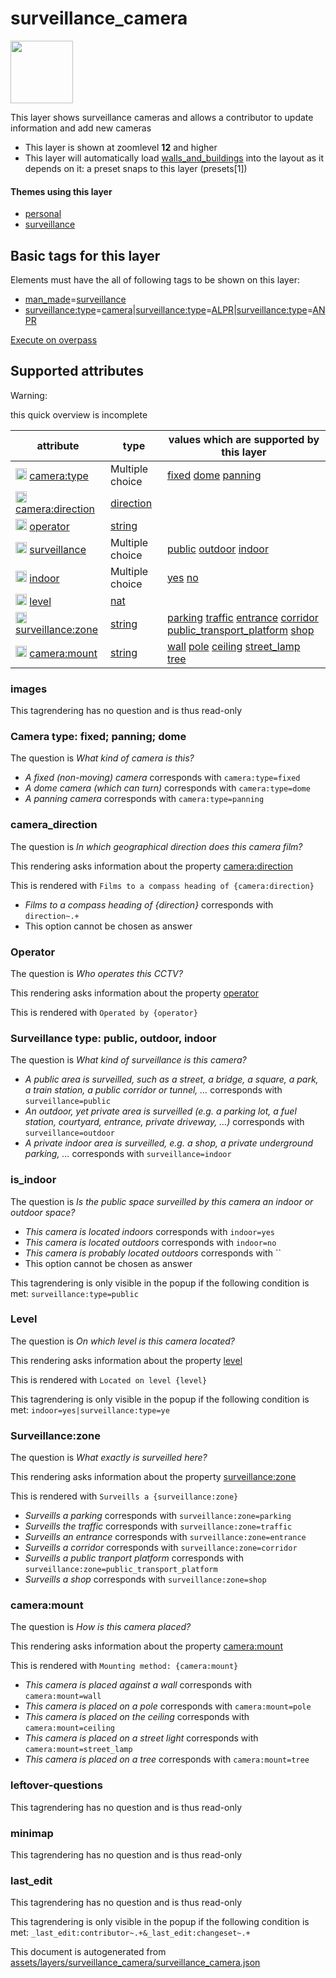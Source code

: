 [//]: # (WARNING: this file is automatically generated. Please find the sources at the bottom and edit those sources)

 surveillance_camera 
=====================



<img src='https://mapcomplete.osm.be/./assets/themes/surveillance/logo.svg' height="100px"> 

This layer shows surveillance cameras and allows a contributor to update information and add new cameras






  - This layer is shown at zoomlevel **12** and higher
  - This layer will automatically load  [walls_and_buildings](./walls_and_buildings.md)  into the layout as it depends on it:  a preset snaps to this layer (presets[1])




#### Themes using this layer 





  - [personal](https://mapcomplete.osm.be/personal)
  - [surveillance](https://mapcomplete.osm.be/surveillance)




 Basic tags for this layer 
---------------------------



Elements must have the all of following tags to be shown on this layer:



  - <a href='https://wiki.openstreetmap.org/wiki/Key:man_made' target='_blank'>man_made</a>=<a href='https://wiki.openstreetmap.org/wiki/Tag:man_made%3Dsurveillance' target='_blank'>surveillance</a>
  - <a href='https://wiki.openstreetmap.org/wiki/Key:surveillance:type' target='_blank'>surveillance:type</a>=<a href='https://wiki.openstreetmap.org/wiki/Tag:surveillance:type%3Dcamera' target='_blank'>camera</a>|<a href='https://wiki.openstreetmap.org/wiki/Key:surveillance:type' target='_blank'>surveillance:type</a>=<a href='https://wiki.openstreetmap.org/wiki/Tag:surveillance:type%3DALPR' target='_blank'>ALPR</a>|<a href='https://wiki.openstreetmap.org/wiki/Key:surveillance:type' target='_blank'>surveillance:type</a>=<a href='https://wiki.openstreetmap.org/wiki/Tag:surveillance:type%3DANPR' target='_blank'>ANPR</a>


[Execute on overpass](http://overpass-turbo.eu/?Q=%5Bout%3Ajson%5D%5Btimeout%3A90%5D%3B(%20%20%20%20nwr%5B%22man_made%22%3D%22surveillance%22%5D%5B%22surveillance%3Atype%22%3D%22camera%22%5D(%7B%7Bbbox%7D%7D)%3B%0A%20%20%20%20nwr%5B%22man_made%22%3D%22surveillance%22%5D%5B%22surveillance%3Atype%22%3D%22ALPR%22%5D(%7B%7Bbbox%7D%7D)%3B%0A%20%20%20%20nwr%5B%22man_made%22%3D%22surveillance%22%5D%5B%22surveillance%3Atype%22%3D%22ANPR%22%5D(%7B%7Bbbox%7D%7D)%3B%0A)%3Bout%20body%3B%3E%3Bout%20skel%20qt%3B)



 Supported attributes 
----------------------



Warning: 

this quick overview is incomplete



attribute | type | values which are supported by this layer
----------- | ------ | ------------------------------------------
[<img src='https://mapcomplete.osm.be/assets/svg/statistics.svg' height='18px'>](https://taginfo.openstreetmap.org/keys/camera:type#values) [camera:type](https://wiki.openstreetmap.org/wiki/Key:camera:type) | Multiple choice | [fixed](https://wiki.openstreetmap.org/wiki/Tag:camera:type%3Dfixed) [dome](https://wiki.openstreetmap.org/wiki/Tag:camera:type%3Ddome) [panning](https://wiki.openstreetmap.org/wiki/Tag:camera:type%3Dpanning)
[<img src='https://mapcomplete.osm.be/assets/svg/statistics.svg' height='18px'>](https://taginfo.openstreetmap.org/keys/camera:direction#values) [camera:direction](https://wiki.openstreetmap.org/wiki/Key:camera:direction) | [direction](../SpecialInputElements.md#direction) | 
[<img src='https://mapcomplete.osm.be/assets/svg/statistics.svg' height='18px'>](https://taginfo.openstreetmap.org/keys/operator#values) [operator](https://wiki.openstreetmap.org/wiki/Key:operator) | [string](../SpecialInputElements.md#string) | 
[<img src='https://mapcomplete.osm.be/assets/svg/statistics.svg' height='18px'>](https://taginfo.openstreetmap.org/keys/surveillance#values) [surveillance](https://wiki.openstreetmap.org/wiki/Key:surveillance) | Multiple choice | [public](https://wiki.openstreetmap.org/wiki/Tag:surveillance%3Dpublic) [outdoor](https://wiki.openstreetmap.org/wiki/Tag:surveillance%3Doutdoor) [indoor](https://wiki.openstreetmap.org/wiki/Tag:surveillance%3Dindoor)
[<img src='https://mapcomplete.osm.be/assets/svg/statistics.svg' height='18px'>](https://taginfo.openstreetmap.org/keys/indoor#values) [indoor](https://wiki.openstreetmap.org/wiki/Key:indoor) | Multiple choice | [yes](https://wiki.openstreetmap.org/wiki/Tag:indoor%3Dyes) [no](https://wiki.openstreetmap.org/wiki/Tag:indoor%3Dno)
[<img src='https://mapcomplete.osm.be/assets/svg/statistics.svg' height='18px'>](https://taginfo.openstreetmap.org/keys/level#values) [level](https://wiki.openstreetmap.org/wiki/Key:level) | [nat](../SpecialInputElements.md#nat) | 
[<img src='https://mapcomplete.osm.be/assets/svg/statistics.svg' height='18px'>](https://taginfo.openstreetmap.org/keys/surveillance:zone#values) [surveillance:zone](https://wiki.openstreetmap.org/wiki/Key:surveillance:zone) | [string](../SpecialInputElements.md#string) | [parking](https://wiki.openstreetmap.org/wiki/Tag:surveillance:zone%3Dparking) [traffic](https://wiki.openstreetmap.org/wiki/Tag:surveillance:zone%3Dtraffic) [entrance](https://wiki.openstreetmap.org/wiki/Tag:surveillance:zone%3Dentrance) [corridor](https://wiki.openstreetmap.org/wiki/Tag:surveillance:zone%3Dcorridor) [public_transport_platform](https://wiki.openstreetmap.org/wiki/Tag:surveillance:zone%3Dpublic_transport_platform) [shop](https://wiki.openstreetmap.org/wiki/Tag:surveillance:zone%3Dshop)
[<img src='https://mapcomplete.osm.be/assets/svg/statistics.svg' height='18px'>](https://taginfo.openstreetmap.org/keys/camera:mount#values) [camera:mount](https://wiki.openstreetmap.org/wiki/Key:camera:mount) | [string](../SpecialInputElements.md#string) | [wall](https://wiki.openstreetmap.org/wiki/Tag:camera:mount%3Dwall) [pole](https://wiki.openstreetmap.org/wiki/Tag:camera:mount%3Dpole) [ceiling](https://wiki.openstreetmap.org/wiki/Tag:camera:mount%3Dceiling) [street_lamp](https://wiki.openstreetmap.org/wiki/Tag:camera:mount%3Dstreet_lamp) [tree](https://wiki.openstreetmap.org/wiki/Tag:camera:mount%3Dtree)




### images 



This tagrendering has no question and is thus read-only





### Camera type: fixed; panning; dome 



The question is  *What kind of camera is this?*





  - *A fixed (non-moving) camera*  corresponds with  `camera:type=fixed`
  - *A dome camera (which can turn)*  corresponds with  `camera:type=dome`
  - *A panning camera*  corresponds with  `camera:type=panning`




### camera_direction 



The question is  *In which geographical direction does this camera film?*

This rendering asks information about the property  [camera:direction](https://wiki.openstreetmap.org/wiki/Key:camera:direction) 

This is rendered with  `Films to a compass heading of {camera:direction}`





  - *Films to a compass heading of {direction}*  corresponds with  `direction~.+`
  - This option cannot be chosen as answer




### Operator 



The question is  *Who operates this CCTV?*

This rendering asks information about the property  [operator](https://wiki.openstreetmap.org/wiki/Key:operator) 

This is rendered with  `Operated by {operator}`





### Surveillance type: public, outdoor, indoor 



The question is  *What kind of surveillance is this camera?*





  - *A public area is surveilled, such as a street, a bridge, a square, a park, a train station, a public corridor or tunnel, …*  corresponds with  `surveillance=public`
  - *An outdoor, yet private area is surveilled (e.g. a parking lot, a fuel station, courtyard, entrance, private driveway, …)*  corresponds with  `surveillance=outdoor`
  - *A private indoor area is surveilled, e.g. a shop, a private underground parking, …*  corresponds with  `surveillance=indoor`




### is_indoor 



The question is  *Is the public space surveilled by this camera an indoor or outdoor space?*





  - *This camera is located indoors*  corresponds with  `indoor=yes`
  - *This camera is located outdoors*  corresponds with  `indoor=no`
  - *This camera is probably located outdoors*  corresponds with  ``
  - This option cannot be chosen as answer


This tagrendering is only visible in the popup if the following condition is met: `surveillance:type=public`



### Level 



The question is  *On which level is this camera located?*

This rendering asks information about the property  [level](https://wiki.openstreetmap.org/wiki/Key:level) 

This is rendered with  `Located on level {level}`



This tagrendering is only visible in the popup if the following condition is met: `indoor=yes|surveillance:type=ye`



### Surveillance:zone 



The question is  *What exactly is surveilled here?*

This rendering asks information about the property  [surveillance:zone](https://wiki.openstreetmap.org/wiki/Key:surveillance:zone) 

This is rendered with  `Surveills a {surveillance:zone}`





  - *Surveills a parking*  corresponds with  `surveillance:zone=parking`
  - *Surveills the traffic*  corresponds with  `surveillance:zone=traffic`
  - *Surveills an entrance*  corresponds with  `surveillance:zone=entrance`
  - *Surveills a corridor*  corresponds with  `surveillance:zone=corridor`
  - *Surveills a public tranport platform*  corresponds with  `surveillance:zone=public_transport_platform`
  - *Surveills a shop*  corresponds with  `surveillance:zone=shop`




### camera:mount 



The question is  *How is this camera placed?*

This rendering asks information about the property  [camera:mount](https://wiki.openstreetmap.org/wiki/Key:camera:mount) 

This is rendered with  `Mounting method: {camera:mount}`





  - *This camera is placed against a wall*  corresponds with  `camera:mount=wall`
  - *This camera is placed on a pole*  corresponds with  `camera:mount=pole`
  - *This camera is placed on the ceiling*  corresponds with  `camera:mount=ceiling`
  - *This camera is placed on a street light*  corresponds with  `camera:mount=street_lamp`
  - *This camera is placed on a tree*  corresponds with  `camera:mount=tree`




### leftover-questions 



This tagrendering has no question and is thus read-only





### minimap 



This tagrendering has no question and is thus read-only





### last_edit 



This tagrendering has no question and is thus read-only



This tagrendering is only visible in the popup if the following condition is met: `_last_edit:contributor~.+&_last_edit:changeset~.+` 

This document is autogenerated from [assets/layers/surveillance_camera/surveillance_camera.json](https://github.com/pietervdvn/MapComplete/blob/develop/assets/layers/surveillance_camera/surveillance_camera.json)
